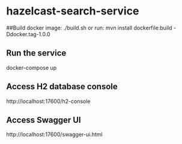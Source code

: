 # hazelcast-search-service

##Build docker image:
./build.sh or run: mvn install dockerfile:build -Ddocker.tag-1.0.0

## Run the service
docker-compose up

## Access H2 database console
http://localhost:17600/h2-console

## Access Swagger UI
http://localhost:17600/swagger-ui.html
